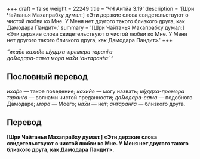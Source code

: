 +++
draft = false
weight = 22249
title = 'ЧЧ Антйа 3.19'
description = '[Шри Чайтанья Махапрабху думал:] «Эти дерзкие слова свидетельствуют о чистой любви ко Мне. У Меня нет другого такого близкого друга, как Дамодара Пандит».'
summary = '[Шри Чайтанья Махапрабху думал:] «Эти дерзкие слова свидетельствуют о чистой любви ко Мне. У Меня нет другого такого близкого друга, как Дамодара Пандит».'
+++

_“иха̄ре кахийе ш́уддха-премера таран̇га  
да̄модара-сама мора на̄хи ‘антаран̇га’ ”_

## Пословный перевод

_иха̄ре_ — такое поведение; _кахийе_ — могу назвать; _ш́уддха_\-_премера_ _таран̇га_ — волнами чистой преданности; _да̄модара_\-_сама_ — подобного Дамодаре; _мора_ — Моего; _на̄хи_ — нет; _антаран̇га_ — близкого друга.

## Перевод

**\[Шри Чайтанья Махапрабху думал:\] «Эти дерзкие слова свидетельствуют о чистой любви ко Мне. У Меня нет другого такого близкого друга, как Дамодара Пандит».**
